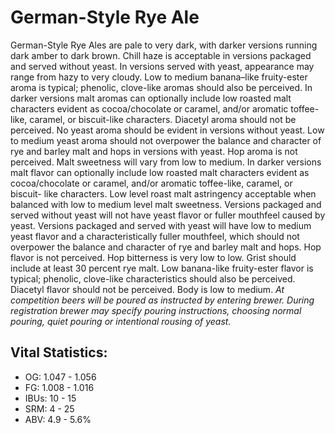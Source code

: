 # German-Style Rye Ale

German-Style Rye Ales are pale to very dark, with darker versions running dark amber to dark brown. Chill haze is acceptable in versions packaged and served without yeast. In versions served with yeast, appearance may range from hazy to very cloudy. Low to medium banana–like fruity-ester aroma is typical; phenolic, clove-like aromas should also be perceived. In darker versions malt aromas can optionally include low roasted malt characters evident as cocoa/chocolate or caramel, and/or aromatic toffee-like, caramel, or biscuit-like characters. Diacetyl aroma should not be perceived. No yeast aroma should be evident in versions without yeast. Low to medium yeast aroma should not overpower the balance and character of rye and barley malt and hops in versions with yeast. Hop aroma is not perceived. Malt sweetness will vary from low to medium. In darker versions malt flavor can optionally include low roasted malt characters evident as cocoa/chocolate or caramel, and/or aromatic toffee-like, caramel, or biscuit- like characters. Low level roast malt astringency acceptable when balanced with low to medium level malt sweetness. Versions packaged and served without yeast will not have yeast flavor or fuller mouthfeel caused by yeast. Versions packaged and served with yeast will have low to medium yeast flavor and a characteristically fuller mouthfeel, which should not overpower the balance and character of rye and barley malt and hops. Hop flavor is not perceived. Hop bitterness is very low to low. Grist should include at least 30 percent rye malt. Low banana-like fruity-ester flavor is typical; phenolic, clove-like characteristics should also be perceived. Diacetyl flavor should not be perceived. Body is low to medium. _At competition beers will be poured as instructed by entering brewer. During registration brewer may specify pouring instructions, choosing normal pouring, quiet pouring or intentional rousing of yeast._

## Vital Statistics:

- OG: 1.047 - 1.056
- FG: 1.008 - 1.016
- IBUs: 10 - 15
- SRM: 4 - 25
- ABV: 4.9 - 5.6% 